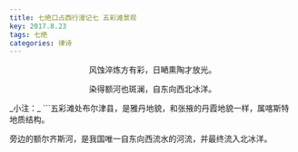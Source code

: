 ```yaml
---
title: 七绝口占西行漫记七 五彩滩景观
key: 2017.8.23
tags: 七绝
categories: 律诗
---
```


<p align="center">风蚀淬炼方有彩，日嗮熏陶才放光。
</p>
<p align="center">染得额河也斑澜，自东向西北冰洋。
</p>
_小注：_
```五彩滩处布尔津县，是雅丹地貌，和张掖的丹霞地貌一样，属喀斯特地质结构。

旁边的额尔齐斯河，是我国唯一自东向西流水的河流，并最终流入北冰洋。

```